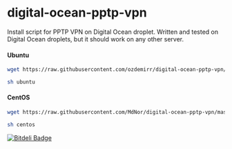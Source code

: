 digital-ocean-pptp-vpn
======================

Install script for PPTP VPN on Digital Ocean droplet.
Written and tested on Digital Ocean droplets, but it should work on any other server.

#### Ubuntu

```bash
wget https://raw.githubusercontent.com/ozdemirr/digital-ocean-pptp-vpn/master/ubuntu
```

```bash
sh ubuntu
```

#### CentOS

```bash
wget https://raw.githubusercontent.com/MdNor/digital-ocean-pptp-vpn/master/centos
```

```bash
sh centos
```


[![Bitdeli Badge](https://d2weczhvl823v0.cloudfront.net/ozdemirr/digital-ocean-pptp-vpn/trend.png)](https://bitdeli.com/free "Bitdeli Badge")

